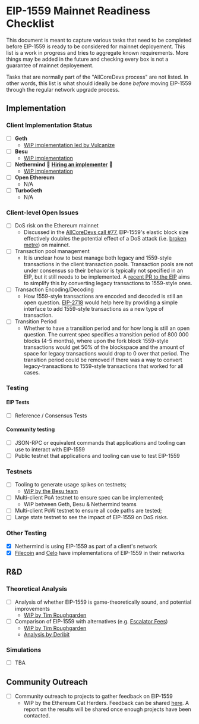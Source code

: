 # EIP-1559 Mainnet Readiness Checklist

This document is meant to capture various tasks that need to be completed before EIP-1559 is ready to be considered for mainnet deployement. This list is a work in progress and tries to aggregate known requirements. More things may be added in the future and checking every box is not a guarantee of mainnet deployement. 

Tasks that are normally part of the "AllCoreDevs process" are not listed. In other words, this list is what should ideally be done _before_ moving EIP-1559 through the regular network upgrade process. 

## Implementation

### Client Implementation Status 
- [ ] **Geth**
    - [WIP implementation led by Vulcanize](https://github.com/vulcanize/go-ethereum-EIP1559/tree/eip1559_rebase)
- [ ] **Besu**
    - [WIP implementation](https://github.com/hyperledger/besu/labels/EIP-1559)
- [ ] **Nethermind** :star2: [**Hiring an implementer**](https://justjoin.it/offers/nethermind-ethereum-engineer) :star2:
    - [WIP implementation](https://github.com/NethermindEth/nethermind/pull/2341)
- [ ] **Open Ethereum**
    - N/A
- [ ] **TurboGeth**
    - N/A 

### Client-level Open Issues

- [ ] DoS risk on the Ethereum mainnet
    - Discussed in the [AllCoreDevs call #77](https://github.com/ethereum/pm/blob/master/All%20Core%20Devs%20Meetings/Meeting%2077.md#eip-1559), EIP-1559's elastic block size effectively doubles the potential effect of a DoS attack (i.e. [broken metre](https://arxiv.org/abs/1909.07220)) on mainnet. 
- [ ] Transaction pool management 
    - It is unclear how to best manage both legacy and 1559-style transactions in the client transaction pools. Transaction pools are not under consensus so their behavior is typically not specified in an EIP, but it still needs to be implemented. A [recent PR to the EIP](https://github.com/ethereum/EIPs/pull/2924) aims to simplify this by converting legacy transactions to 1559-style ones. 
- [ ] Transaction Encoding/Decoding
    - How 1559-style transactions are encoded and decoded is still an open question. [EIP-2718](https://eips.ethereum.org/EIPS/eip-2718) would help here by providing a simple interface to add 1559-style transactions as a new type of transaction. 
- [ ] Transition Period 
    - Whether to have a transition period and for how long is still an open question. The current spec specifies a transition period of 800 000 blocks (4-5 months), where upon the fork block 1559-style transactions would get 50% of the blockspace and the amount of space for legacy transactions would drop to 0 over that period. The transition period could be removed if there was a way to convert legacy-transactions to 1559-style transactions that worked for all cases.


### Testing 

#### EIP Tests 

- [ ] Reference / Consensus Tests 

#### Community testing

- [ ] JSON-RPC or equivalent commands that applications and tooling can use to interact with EIP-1559 
- [ ] Public testnet that applications and tooling can use to test EIP-1559

### Testnets 

- [ ] Tooling to generate usage spikes on testnets;
    - [WIP by the Besu team](https://github.com/PegaSysEng/eip1559-tx-sender/) 
- [ ] Multi-client PoA testnet to ensure spec can be implemented;
    - WIP between Geth, Besu & Nethermind teams 
- [ ] Multi-client PoW testnet to ensure all code paths are tested; 
- [ ] Large state testnet to see the impact of EIP-1559 on DoS risks. 

### Other Testing

- [x] Nethermind is using EIP-1559 as part of a client's network
- [x] [Filecoin](https://filecoin.io/blog/roadmap-update-august-2020/) and [Celo](https://docs.celo.org/celo-codebase/protocol/transactions/gas-pricing) have implementations of EIP-1559 in their networks 

## R&D 

### Theoretical Analysis 

- [ ] Analysis of whether EIP-1559 is game-theoretically sound, and potential improvements
    - [WIP by Tim Roughgarden](https://d24n.org/tim-roughgarden-will-work-on-eip-1559/)
- [ ] Comparison of EIP-1559 with alternatives (e.g. [Escalator Fees](https://eips.ethereum.org/EIPS/eip-2593))
    - [WIP by Tim Roughgarden](https://d24n.org/tim-roughgarden-will-work-on-eip-1559/)
    - [Analysis by Deribit](https://insights.deribit.com/market-research/analysis-of-eip-2593-escalator/)

### Simulations

- [ ] TBA 

## Community Outreach

- [ ] Community outreach to projects to gather feedback on EIP-1559 
    - WIP by the Ethereum Cat Herders. Feedback can be shared [here](https://forms.gle/bsdgBtG8g7KYnQL48). A report on the results will be shared once enough projects have been contacted. 
